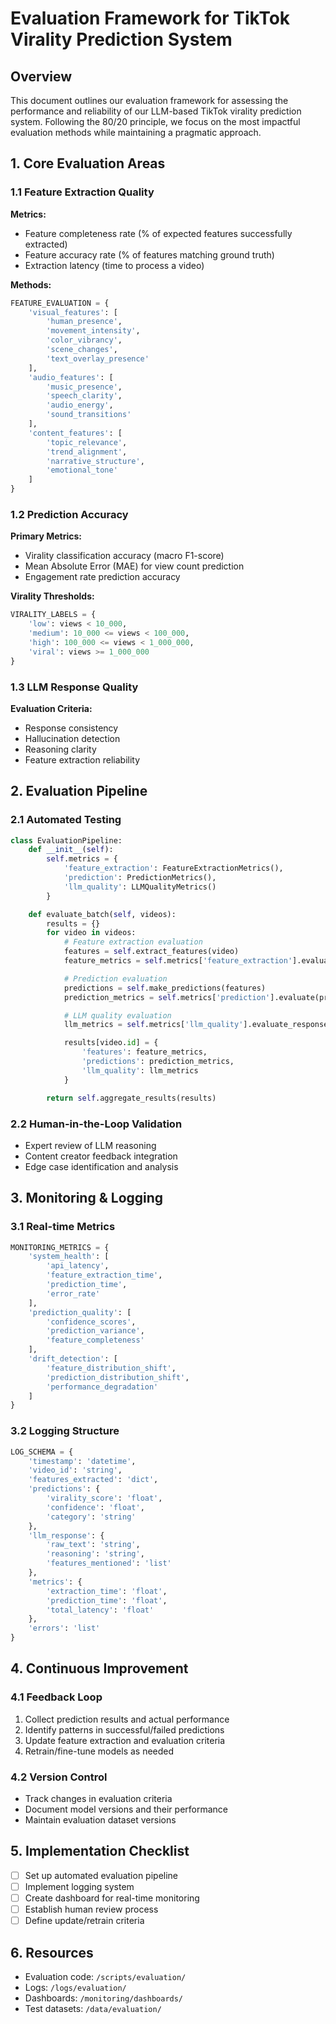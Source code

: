 # Evaluation Framework for TikTok Virality Prediction System

## Overview

This document outlines our evaluation framework for assessing the performance and reliability of our LLM-based TikTok virality prediction system. Following the 80/20 principle, we focus on the most impactful evaluation methods while maintaining a pragmatic approach.

## 1. Core Evaluation Areas

### 1.1 Feature Extraction Quality

**Metrics:**

- Feature completeness rate (% of expected features successfully extracted)
- Feature accuracy rate (% of features matching ground truth)
- Extraction latency (time to process a video)

**Methods:**

```python
FEATURE_EVALUATION = {
    'visual_features': [
        'human_presence',
        'movement_intensity',
        'color_vibrancy',
        'scene_changes',
        'text_overlay_presence'
    ],
    'audio_features': [
        'music_presence',
        'speech_clarity',
        'audio_energy',
        'sound_transitions'
    ],
    'content_features': [
        'topic_relevance',
        'trend_alignment',
        'narrative_structure',
        'emotional_tone'
    ]
}
```

### 1.2 Prediction Accuracy

**Primary Metrics:**

- Virality classification accuracy (macro F1-score)
- Mean Absolute Error (MAE) for view count prediction
- Engagement rate prediction accuracy

**Virality Thresholds:**

```python
VIRALITY_LABELS = {
    'low': views < 10_000,
    'medium': 10_000 <= views < 100_000,
    'high': 100_000 <= views < 1_000_000,
    'viral': views >= 1_000_000
}
```

### 1.3 LLM Response Quality

**Evaluation Criteria:**

- Response consistency
- Hallucination detection
- Reasoning clarity
- Feature extraction reliability

## 2. Evaluation Pipeline

### 2.1 Automated Testing

```python
class EvaluationPipeline:
    def __init__(self):
        self.metrics = {
            'feature_extraction': FeatureExtractionMetrics(),
            'prediction': PredictionMetrics(),
            'llm_quality': LLMQualityMetrics()
        }

    def evaluate_batch(self, videos):
        results = {}
        for video in videos:
            # Feature extraction evaluation
            features = self.extract_features(video)
            feature_metrics = self.metrics['feature_extraction'].evaluate(features)

            # Prediction evaluation
            predictions = self.make_predictions(features)
            prediction_metrics = self.metrics['prediction'].evaluate(predictions)

            # LLM quality evaluation
            llm_metrics = self.metrics['llm_quality'].evaluate_responses()

            results[video.id] = {
                'features': feature_metrics,
                'predictions': prediction_metrics,
                'llm_quality': llm_metrics
            }

        return self.aggregate_results(results)
```

### 2.2 Human-in-the-Loop Validation

- Expert review of LLM reasoning
- Content creator feedback integration
- Edge case identification and analysis

## 3. Monitoring & Logging

### 3.1 Real-time Metrics

```python
MONITORING_METRICS = {
    'system_health': [
        'api_latency',
        'feature_extraction_time',
        'prediction_time',
        'error_rate'
    ],
    'prediction_quality': [
        'confidence_scores',
        'prediction_variance',
        'feature_completeness'
    ],
    'drift_detection': [
        'feature_distribution_shift',
        'prediction_distribution_shift',
        'performance_degradation'
    ]
}
```

### 3.2 Logging Structure

```python
LOG_SCHEMA = {
    'timestamp': 'datetime',
    'video_id': 'string',
    'features_extracted': 'dict',
    'predictions': {
        'virality_score': 'float',
        'confidence': 'float',
        'category': 'string'
    },
    'llm_response': {
        'raw_text': 'string',
        'reasoning': 'string',
        'features_mentioned': 'list'
    },
    'metrics': {
        'extraction_time': 'float',
        'prediction_time': 'float',
        'total_latency': 'float'
    },
    'errors': 'list'
}
```

## 4. Continuous Improvement

### 4.1 Feedback Loop

1. Collect prediction results and actual performance
2. Identify patterns in successful/failed predictions
3. Update feature extraction and evaluation criteria
4. Retrain/fine-tune models as needed

### 4.2 Version Control

- Track changes in evaluation criteria
- Document model versions and their performance
- Maintain evaluation dataset versions

## 5. Implementation Checklist

- [ ] Set up automated evaluation pipeline
- [ ] Implement logging system
- [ ] Create dashboard for real-time monitoring
- [ ] Establish human review process
- [ ] Define update/retrain criteria

## 6. Resources

- Evaluation code: `/scripts/evaluation/`
- Logs: `/logs/evaluation/`
- Dashboards: `/monitoring/dashboards/`
- Test datasets: `/data/evaluation/`
